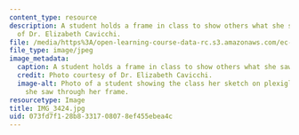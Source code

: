 ```yaml
---
content_type: resource
description: A student holds a frame in class to show others what she saw. Photo courtesy
  of Dr. Elizabeth Cavicchi.
file: /media/https%3A/open-learning-course-data-rc.s3.amazonaws.com/ec-050-recreate-experiments-from-history-inform-the-future-from-the-past-galileo-january-iap-2010/073fd7f128b8331708078ef455ebea4c_IMG_3424.jpg
file_type: image/jpeg
image_metadata:
  caption: A student holds a frame in class to show others what she saw.
  credit: Photo courtesy of Dr. Elizabeth Cavicchi.
  image-alt: Photo of a student showing the class her sketch on plexiglass of what
    she saw through her frame.
resourcetype: Image
title: IMG_3424.jpg
uid: 073fd7f1-28b8-3317-0807-8ef455ebea4c
---
```

